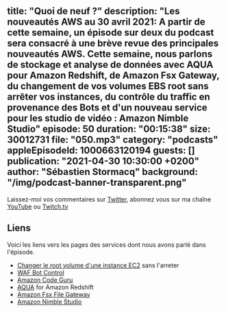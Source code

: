 title: "Quoi de neuf ?"
description: "Les nouveautés AWS au 30 avril 2021: A partir de cette semaine, un épisode sur deux du podcast sera consacré à une brève revue des principales nouveautés AWS.  Cette semaine, nous parlons de stockage et analyse de données avec AQUA pour Amazon Redshift, de Amazon Fsx Gateway, du changement de vos volumes EBS root sans arrêter vos instances, du contrôle du traffic en provenance des Bots et d'un nouveau service pour les studio de vidéo : Amazon Nimble Studio"
episode: 50
duration: "00:15:38"
size: 30012731
file: "050.mp3"
category: "podcasts"
appleEpisodeId: 1000663120194
guests: []
publication: "2021-04-30 10:30:00 +0200"
author: "Sébastien Stormacq"
background: "/img/podcast-banner-transparent.png"
---

Laissez-moi vos commentaires sur [Twitter](https://twitter.com/sebsto), abonnez vous sur ma chaîne [YouTube](https://www.youtube.com/sebsto) ou [Twitch.tv](https://www.twitch.tv/sebAWS)

## Liens

Voici les liens vers les pages des services dont nous avons parlé dans l'épisode.

- [Changer le root volume d'une instance EC2](https://docs.aws.amazon.com/AWSEC2/latest/UserGuide/ebs-restoring-volume.html#replace-root) sans l'arreter
- [WAF Bot Control](https://aws.amazon.com/blogs/aws/reduce-unwanted-traffic-on-your-web-site-with-aws-bot-control/)
- [Amazon Code Guru](https://aws.amazon.com/blogs/aws/amazon-codeguru-reviewer-updates-new-pricing-model-and-python-support-in-ga/)
- [AQUA](https://aws.amazon.com/blogs/aws/new-aqua-advanced-query-accelerator-for-amazon-redshift/) for Amazon Redshift
- [Amazon Fsx File Gateway](https://aws.amazon.com/blogs/aws/get-started-using-amazon-fsx-file-gateway-for-fast-cached-access-to-file-server-data-in-the-cloud/)
- [Amazon Nimble Studio](https://aws.amazon.com/blogs/aws/amazon-nimble-studio-build-a-creative-studio-in-the-cloud/)